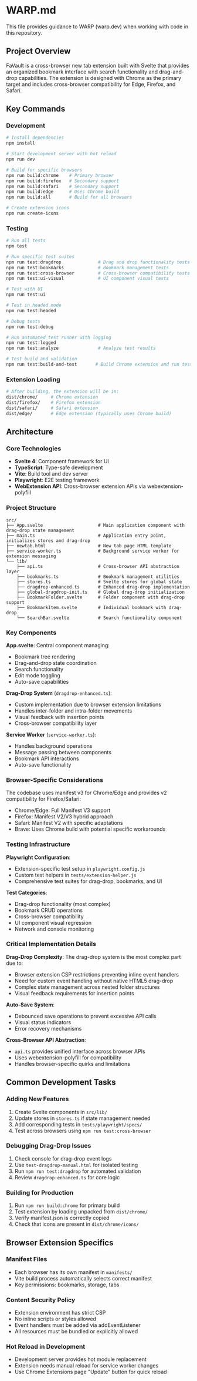 # WARP.md

This file provides guidance to WARP (warp.dev) when working with code in this repository.

## Project Overview

FaVault is a cross-browser new tab extension built with Svelte that provides an organized bookmark interface with search functionality and drag-and-drop capabilities. The extension is designed with Chrome as the primary target and includes cross-browser compatibility for Edge, Firefox, and Safari.

## Key Commands

### Development
```bash
# Install dependencies
npm install

# Start development server with hot reload
npm run dev

# Build for specific browsers
npm run build:chrome    # Primary browser
npm run build:firefox   # Secondary support
npm run build:safari    # Secondary support
npm run build:edge      # Uses Chrome build
npm run build:all       # Build for all browsers

# Create extension icons
npm run create-icons
```

### Testing
```bash
# Run all tests
npm test

# Run specific test suites
npm run test:dragdrop              # Drag and drop functionality tests
npm run test:bookmarks             # Bookmark management tests
npm run test:cross-browser         # Cross-browser compatibility tests
npm run test:ui-visual             # UI component visual tests

# Test with UI
npm run test:ui

# Test in headed mode
npm run test:headed

# Debug tests
npm run test:debug

# Run automated test runner with logging
npm run test:logged
npm run test:analyze               # Analyze test results

# Test build and validation
npm run test:build-and-test       # Build Chrome extension and run tests
```

### Extension Loading
```bash
# After building, the extension will be in:
dist/chrome/     # Chrome extension
dist/firefox/    # Firefox extension
dist/safari/     # Safari extension
dist/edge/       # Edge extension (typically uses Chrome build)
```

## Architecture

### Core Technologies
- **Svelte 4**: Component framework for UI
- **TypeScript**: Type-safe development
- **Vite**: Build tool and dev server
- **Playwright**: E2E testing framework
- **WebExtension API**: Cross-browser extension APIs via webextension-polyfill

### Project Structure
```
src/
├── App.svelte                     # Main application component with drag-drop state management
├── main.ts                        # Application entry point, initializes stores and drag-drop
├── newtab.html                    # New tab page HTML template
├── service-worker.ts              # Background service worker for extension messaging
└── lib/
    ├── api.ts                     # Cross-browser API abstraction layer
    ├── bookmarks.ts               # Bookmark management utilities
    ├── stores.ts                  # Svelte stores for global state
    ├── dragdrop-enhanced.ts       # Enhanced drag-drop implementation
    ├── global-dragdrop-init.ts    # Global drag-drop initialization
    ├── BookmarkFolder.svelte      # Folder component with drag-drop support
    ├── BookmarkItem.svelte        # Individual bookmark with drag-drop
    └── SearchBar.svelte           # Search functionality component
```

### Key Components

**App.svelte**: Central component managing:
- Bookmark tree rendering
- Drag-and-drop state coordination
- Search functionality
- Edit mode toggling
- Auto-save capabilities

**Drag-Drop System** (`dragdrop-enhanced.ts`):
- Custom implementation due to browser extension limitations
- Handles inter-folder and intra-folder movements
- Visual feedback with insertion points
- Cross-browser compatibility layer

**Service Worker** (`service-worker.ts`):
- Handles background operations
- Message passing between components
- Bookmark API interactions
- Auto-save functionality

### Browser-Specific Considerations

The codebase uses manifest v3 for Chrome/Edge and provides v2 compatibility for Firefox/Safari:
- Chrome/Edge: Full Manifest V3 support
- Firefox: Manifest V2/V3 hybrid approach
- Safari: Manifest V2 with specific adaptations
- Brave: Uses Chrome build with potential specific workarounds

### Testing Infrastructure

**Playwright Configuration**:
- Extension-specific test setup in `playwright.config.js`
- Custom test helpers in `tests/extension-helper.js`
- Comprehensive test suites for drag-drop, bookmarks, and UI

**Test Categories**:
- Drag-drop functionality (most complex)
- Bookmark CRUD operations
- Cross-browser compatibility
- UI component visual regression
- Network and console monitoring

### Critical Implementation Details

**Drag-Drop Complexity**:
The drag-drop system is the most complex part due to:
- Browser extension CSP restrictions preventing inline event handlers
- Need for custom event handling without native HTML5 drag-drop
- Complex state management across nested folder structures
- Visual feedback requirements for insertion points

**Auto-Save System**:
- Debounced save operations to prevent excessive API calls
- Visual status indicators
- Error recovery mechanisms

**Cross-Browser API Abstraction**:
- `api.ts` provides unified interface across browser APIs
- Uses webextension-polyfill for compatibility
- Handles browser-specific quirks and limitations

## Common Development Tasks

### Adding New Features
1. Create Svelte components in `src/lib/`
2. Update stores in `stores.ts` if state management needed
3. Add corresponding tests in `tests/playwright/specs/`
4. Test across browsers using `npm run test:cross-browser`

### Debugging Drag-Drop Issues
1. Check console for drag-drop event logs
2. Use `test-dragdrop-manual.html` for isolated testing
3. Run `npm run test:dragdrop` for automated validation
4. Review `dragdrop-enhanced.ts` for core logic

### Building for Production
1. Run `npm run build:chrome` for primary build
2. Test extension by loading unpacked from `dist/chrome/`
3. Verify manifest.json is correctly copied
4. Check that icons are present in `dist/chrome/icons/`

## Browser Extension Specifics

### Manifest Files
- Each browser has its own manifest in `manifests/`
- Vite build process automatically selects correct manifest
- Key permissions: bookmarks, storage, tabs

### Content Security Policy
- Extension environment has strict CSP
- No inline scripts or styles allowed
- Event handlers must be added via addEventListener
- All resources must be bundled or explicitly allowed

### Hot Reload in Development
- Development server provides hot module replacement
- Extension needs manual reload for service worker changes
- Use Chrome Extensions page "Update" button for quick reload